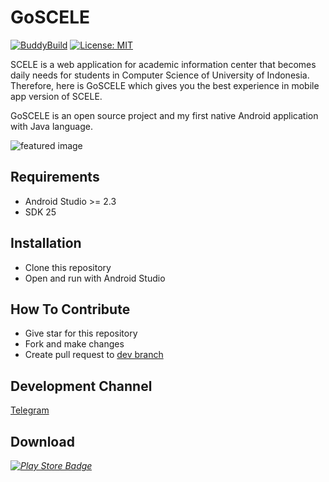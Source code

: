 GoSCELE
=======

[![BuddyBuild](https://dashboard.buddybuild.com/api/statusImage?appID=5a0e3fbf9cb23b000114ce9e&branch=dev&build=latest)](https://dashboard.buddybuild.com/apps/5a0e3fbf9cb23b000114ce9e/build/latest?branch=dev)
[![License: MIT](https://img.shields.io/badge/License-MIT-yellow.svg)](https://opensource.org/licenses/MIT)

SCELE is a web application for academic information center that becomes daily needs for students in Computer Science of University of Indonesia. Therefore, here is GoSCELE which gives you the best experience in mobile app version of SCELE. 

GoSCELE is an open source project and my first native Android application with Java language.

![featured image](https://github.com/mgilangjanuar/GoSCELE/blob/dev/featured_image.png)


Requirements
------------
 - Android Studio >= 2.3
 - SDK 25


Installation
------------
 - Clone this repository
 - Open and run with Android Studio


How To Contribute
-----------------
 - Give star for this repository
 - Fork and make changes
 - Create pull request to [dev branch](https://github.com/mgilangjanuar/GoSCELE/tree/dev)


Development Channel
-------------------
[Telegram](https://t.me/joinchat/BBhj00GbOxkbUNh4AyW1Ug)


Download
--------
*[![Play Store Badge](https://developer.android.com/images/brand/en_app_rgb_wo_60.png)](https://play.google.com/store/apps/details?id=com.mgilangjanuar.dev.goscele)*

